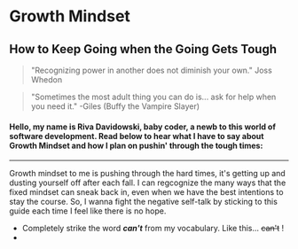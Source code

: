 #  **Growth Mindset**
## How to Keep Going when the Going Gets Tough

>"Recognizing power in another does not diminish your own."  Joss Whedon

>"Sometimes the most adult thing you can do is... ask for help when you need it." -Giles (Buffy the Vampire Slayer)

#### Hello, my name is Riva Davidowski, baby coder, a newb to this world of software development. Read below to hear what I have to say about Growth Mindset and how I plan on pushin' through the tough times:

------

Growth mindset to me is pushing through the hard times, it's getting up and dusting yourself off after each fall. I can regcognize the many ways that the fixed mindset can sneak back in, even when we have the best intentions to stay the course. So, I wanna fight the negative self-talk by sticking to this guide each time I feel like there is no hope.


- Completely strike the word ***can't*** from my vocabulary. Like this... ~~can't~~ !
-

